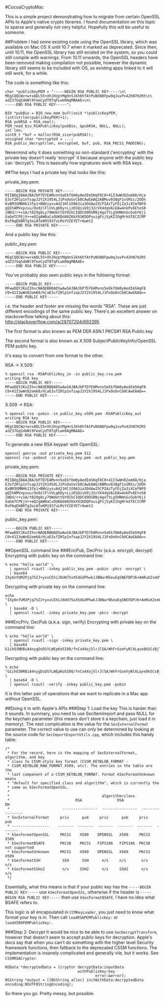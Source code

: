 #CocoaCryptoMac

This is a simple project demonstrating how to migrate from certain OpenSSL APIs to Apple's native crypto libraries. I found documentation on this topic to sparse and generally not very helpful. Hopefully this will be useful to someone.

##Problem
I had some existing code using the OpenSSL library, which was available on Mac OS X until 10.7 when it marked as deprecated. Since then, until 10.11, the OpenSSL library has still existed on the system, so you could still compile with warnings. From 10.11 onwards, the OpenSSL headers have been removed making compilation not possible, however the dynamic library still seems to be included with OS, so existing apps linked to it will still work, for a while.

The code is something like this:
```
char *publicKeyPEM = "-----BEGIN RSA PUBLIC KEY-----\n\
MEgCQQCWz+w+xADL55+XhJHzptMgHnSJkh6hfAtPuNSN8Fpw9qJuvPx42hN7H2R5\n\
adZ37GqSdmNl9feeCydT8TqFLwm9AgMBAAE=\n\
-----END RSA PUBLIC KEY-----";

BIO *pubBio = BIO_new_mem_buf((void *)publicKeyPEM, (int)strlen(publicKeyPEM)+1);
RSA pubRSA = RSA_new();
PEM_read_bio_RSAPublicKey(pubBio, &pubRSA, NULL, NULL);
int len;
uint8_t *buf = malloc(RSA_size(pubRSA));
unsigned char *encrypted = ...;
RSA_public_decrypt(len, encrypted, buf, pub, RSA_PKCS1_PADDING);
```

Nevermind why it does something so non-standard ('encrypting' with the private key doesn't really 'encrypt' it because anyone with the public key can 'decrypt'). This is basically how signatures work with RSA keys.


##The keys
I had a private key that looks like this:

private_key.pem:
```
-----BEGIN RSA PRIVATE KEY-----
MIIBOgIBAAJBAJbP7D7EAMvnn5eEkfOm0yAedImSHqF8C0+41I3wWnD2om68/Hja
E3sfZHlp1nfsapJ2Y2X1954LJ1PxOoUvCb0CAwEAAQJABMuv038gF1vSM1s/2OOh
KxBM3GMNHk13fp1+BNVzysvAd21Hl1O9A3ia3O4Aw25CPIAzTyFOjZa3iXCmfNFO
gQIhAMVxpzuu/dx0zlFlnVLgKDy+LizKSQisk9j32cVX4dqVAiEAw4nkPv6EteS0
iNDd/r+v1A/t029gkLy79WdettbY0IkCIQDC89OSRNj4goTtLg5HNHnGcGobY6j1
XaGmTCPEjV++eQIgAW0aCxOUKDd40Z6kX91KDQPouigPzj5yKIIOgMrkXfECICMP
RsPAqDkBRTg3oiATeKM1937vLMsYVIEYETr6wmt2
-----END RSA PRIVATE KEY-----
```

And a public key like this:

public_key.pem
```
-----BEGIN RSA PUBLIC KEY-----
MEgCQQCWz+w+xADL55+XhJHzptMgHnSJkh6hfAtPuNSN8Fpw9qJuvPx42hN7H2R5
adZ37GqSdmNl9feeCydT8TqFLwm9AgMBAAE=
-----END RSA PUBLIC KEY-----
```

You've probably also seen public keys in the following format:

```
-----BEGIN PUBLIC KEY-----
MFwwDQYJKoZIhvcNAQEBBQADSwAwSAJBAJbP7D7EAMvnn5eEkfOm0yAedImSHqF8
C0+41I3wWnD2om68/HjaE3sfZHlp1nfsapJ2Y2X1954LJ1PxOoUvCb0CAwEAAQ==
-----END PUBLIC KEY-----
```

i.e. the header and footer are missing the words "RSA". These are just different encodings of the same public key. There's an excellent answer on stackoverflow talking about this: http://stackoverflow.com/a/29707204/692395

The first format is also known as PEM DER ASN.1 PKCS#1 RSA Public key

The second format is also known as X.509 SubjectPublicKeyInfo/OpenSSL PEM public key.

It's easy to convert from one format to the other.

RSA -> X.509:
```
% openssl rsa -RSAPublicKey_in -in public_key.rsa.pem
writing RSA key
-----BEGIN PUBLIC KEY-----
MFwwDQYJKoZIhvcNAQEBBQADSwAwSAJBAJbP7D7EAMvnn5eEkfOm0yAedImSHqF8
C0+41I3wWnD2om68/HjaE3sfZHlp1nfsapJ2Y2X1954LJ1PxOoUvCb0CAwEAAQ==
-----END PUBLIC KEY-----
```

X.509 -> RSA:
```
% openssl rsa -pubin -in public_key.x509.pem -RSAPublicKey_out
writing RSA key
-----BEGIN RSA PUBLIC KEY-----
MEgCQQCWz+w+xADL55+XhJHzptMgHnSJkh6hfAtPuNSN8Fpw9qJuvPx42hN7H2R5
adZ37GqSdmNl9feeCydT8TqFLwm9AgMBAAE=
-----END RSA PUBLIC KEY-----
```

To generate a new RSA keypair with OpenSSL:

```
openssl genrsa -out private_key.pem 512
openssl rsa -pubout -in private_key.pem -out public_key.pem
```

private_key.pem:
```
-----BEGIN RSA PRIVATE KEY-----
MIIBOgIBAAJBAJbP7D7EAMvnn5eEkfOm0yAedImSHqF8C0+41I3wWnD2om68/Hja
E3sfZHlp1nfsapJ2Y2X1954LJ1PxOoUvCb0CAwEAAQJABMuv038gF1vSM1s/2OOh
KxBM3GMNHk13fp1+BNVzysvAd21Hl1O9A3ia3O4Aw25CPIAzTyFOjZa3iXCmfNFO
gQIhAMVxpzuu/dx0zlFlnVLgKDy+LizKSQisk9j32cVX4dqVAiEAw4nkPv6EteS0
iNDd/r+v1A/t029gkLy79WdettbY0IkCIQDC89OSRNj4goTtLg5HNHnGcGobY6j1
XaGmTCPEjV++eQIgAW0aCxOUKDd40Z6kX91KDQPouigPzj5yKIIOgMrkXfECICMP
RsPAqDkBRTg3oiATeKM1937vLMsYVIEYETr6wmt2
-----END RSA PRIVATE KEY-----
```

public_key.pem:
```
-----BEGIN PUBLIC KEY-----
MFwwDQYJKoZIhvcNAQEBBQADSwAwSAJBAJbP7D7EAMvnn5eEkfOm0yAedImSHqF8
C0+41I3wWnD2om68/HjaE3sfZHlp1nfsapJ2Y2X1954LJ1PxOoUvCb0CAwEAAQ==
-----END PUBLIC KEY-----
```

##OpenSSL command line
###EncPub, DecPriv (a.k.a. encrypt, decrypt)
Encrypting with public key on the command line:
```
% echo "hello world" \
  | openssl rsautl -inkey public_key.pem -pubin -pkcs -encrypt \
  | base64
IXy6nfUM2Pjq75ZJ+yxxCEhiJ6UH75xX5dGdPhwkJJBNarN5euEqSNEFDPJ6+AmRuX2smUYCL7TLwqu20RK3QQ==
```

Decrypting with private key on the command line:
```
echo "IXy6nfUM2Pjq75ZJ+yxxCEhiJ6UH75xX5dGdPhwkJJBNarN5euEqSNEFDPJ6+AmRuX2smUYCL7TLwqu20RK3QQ==" \
  | base64 -D \
  | openssl rsautl -inkey private_key.pem -pkcs -decrypt
```

###EncPriv, DecPub (a.k.a. sign, verify)
Encrypting with private key on the command line:
```
% echo "hello world" \
  | openssl rsautl -sign -inkey private_key.pem \
  | base64
G1ihO3NRBiA4nygDsDSYLWEpKo5I08/fnCo4Xoj5lrJl5A/WhFrGsmYyNlXLqve8k5CsBjToPb2q03sVZSii9g==
```

Decrypting with public key on the command line:
```
% echo "G1ihO3NRBiA4nygDsDSYLWEpKo5I08/fnCo4Xoj5lrJl5A/WhFrGsmYyNlXLqve8k5CsBjToPb2q03sVZSii9g==" \
  | base64 -D \
  | openssl rsautl -verify -inkey public_key.pem -pubin
```

It is this latter pair of operations that we want to replicate in a Mac app *without* OpenSSL.

##Doing it in with Apple's APIs
###Step 1: Load the key
This is harder than it sounds. In summary, you need to use SecItemImport and pass NULL for the keychain parameter (this means don't store it a keychain, just load it in memory). The next complication is the value for the `SecExternalFormat` parameter. The correct value to use can only be determined by looking at the source code for `SecImportExportUtils.cpp`, which includes this handy table:

```
/*
 * For the record, here is the mapping of SecExternalFormat, algorithm, and key 
 * class to CSSM-style key format (CSSM_KEYBLOB_FORMAT - 
 * CSSM_KEYBLOB_RAW_FORMAT_X509, etc). The entries in the table are the 
 * last component of a CSSM_KEYBLOB_FORMAT. Format kSecFormatUnknown means
 * "default for specified class and algorithm", which is currently the 
 * same as kSecFormatOpenSSL.
 *
 *                                          algorithm/class
 *                              RSA                DSA                   DH
 *                        ----------------  ----------------  ----------------
 * SecExternalFormat     priv      pub     priv      pub     priv      pub
 * -----------------    -------  -------  -------  -------  -------  -------
 * kSecFormatOpenSSL     PKCS1    X509    OPENSSL   X509     PKCS3    X509
 * kSecFormatBSAFE       PKCS8    PKCS1   FIPS186   FIPS186  PKCS8    not supported
 * kSecFormatUnknown     PKCS1    X509    OPENSSL   X509     PKCS3    X509
 * kSecFormatSSH          SSH      SSH      n/s     n/s       n/s     n/s
 * kSecFormatSSHv2        n/s     SSH2      n/s     SSH2      n/s     n/s
 */
```

Essentially, what this means is that if your public key has the `-----BEGIN PUBLIC KEY-----` use `kSecFormatOpenSSL`, otherwise if the header is `-----BEGIN RSA PUBLIC KEY-----` then use `kSecFormatBSAFE`. I have no idea what BSAFE refers to.

This logic is all encapsulated in `CCMKeyLoader`, you just need to know what format your key is in. Then call `loadRSAPEMPublicKey:` or `loadX509PEMPublicKey:`.

###Step 2: Decrypt
It would be nice to be able to use `SecDecryptTransform`, however that doesn't seem to accept public keys for decryption. Apple's docs say that when you can't do something with the higher level Security framework functions, then fallback to the deprecated CSSM functions. The implementation is insanely complicated and generally vile, but it works. See `CSSMRSACryptor`.

```
NSData *decryptedData = [cryptor decryptData:inputData
                                 withPublicKey:key
                                         error:&error];
NSString *output = [[NSString alloc] initWithData:decryptedData encoding:NSUTF8StringEncoding];
```

So there you go. Pretty messy, but possible.
